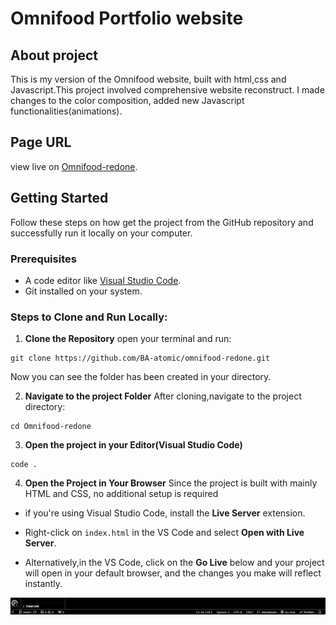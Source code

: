 # Omnifood Portfolio website

## About project

This is my version of the Omnifood website, built with html,css and Javascript.This project involved comprehensive website reconstruct. I made changes to the color composition, added new Javascript functionalities(animations).

## Page URL

view live on [Omnifood-redone](omnifood-redone.vercel.app).

## Getting Started

Follow these steps on how get the project from the GitHub repository and successfully run it locally on your computer.

### Prerequisites

- A code editor like [Visual Studio Code](https://code.visualstudio.com/).
- Git installed on your system.

### Steps to Clone and Run Locally:

1. **Clone the Repository**
   open your terminal and run:

```
git clone https://github.com/BA-atomic/omnifood-redone.git
```

Now you can see the folder has been created in your directory.

2. **Navigate to the project Folder**
   After cloning,navigate to the project directory:

```
cd Omnifood-redone
```

3. **Open the project in your Editor(Visual Studio Code)**

```
code .
```

4. **Open the Project in Your Browser**
   Since the project is built with mainly HTML and CSS, no additional setup is required

- if you're using Visual Studio Code, install the **Live Server** extension.

- Right-click on `index.html` in the VS Code and select **Open with Live Server**.

- Alternatively,in the VS Code, click on the **Go Live** below and your project will open in your default browser, and the changes you make will reflect instantly.

![VS Code Screenshot](img/Screenshot%202024-11-19%20104339.png)
